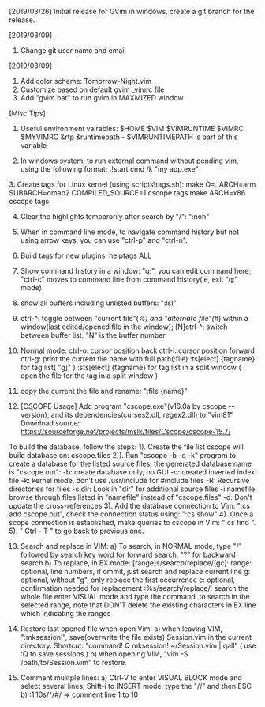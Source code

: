 
[2019/03/26]
Initial release for GVim in windows, create a git branch for the release.

[2019/03/09]
1. Change git user name and email

[2019/03/09]
1. Add color scheme: Tomorrow-Night.vim
2. Customize based on default gvim _vimrc file
3. Add "gvim.bat" to run gvim in MAXMIZED window

[Misc Tips]
1. Useful environment vairables:
$HOME
$VIM
$VIMRUNTIME
$VIMRC
$MYVIMRC
&rtp
&runtimepath - $VIMRUNTIMEPATH is part of this variable

2. In windows system, to run external command without pending vim, using the following format:
:!start cmd /k "my app.exe"

3: Create tags for Linux kernel (using scripts\tags.sh):
make O=. ARCH=arm SUBARCH=omap2 COMPILED_SOURCE=1 cscope tags
make ARCH=x86 cscope tags

4. Clear the highlights temparorily after search by "/": ":noh"

5. When in command line mode, to navigate command history but not using arrow keys, you can use "ctrl-p" and "ctrl-n".

6. Build tags for new plugins: helptags ALL

7. Show command history in a window: "q:", you can edit command here; "ctrl-c" moves to command line from command history(ie, exit "q:" mode)

8. show all buffers including unlisted buffers: ":ls!" 

9. ctrl-^: toggle between "current file"(_%) and "alternate file"(_#) within a window(last edited/opened file in the window);
   [N]ctrl-^: switch between buffer list, "N" is the buffer number

10. Normal mode:
ctrl-o: cursor position back
ctrl-i: cursor position forward
ctrl-g: print the current file name with full path(:file) 
:ts[elect] {tagname} for tag list( "g]" )
:sts[elect] {tagname} for tag list in a split window ( open the file for the tag in a split window )

11. copy the current the file and rename: ":file {name}"

12. [CSCOPE Usage]
Add program "cscope.exe"(v16.0a by cscope --version), and its dependencies(curses2.dll, regex2.dll) to "vim81"
Download source: https://sourceforge.net/projects/mslk/files/Cscope/cscope-15.7/
 
To build the database, follow the steps:
1). Create the file list cscope will build database on: cscope.files
2)). Run "cscope -b -q -k" program to create a database for the listed source files, the generated database name
   is "cscope.out":
   -b: create database only, no GUI
   -q: created inverted index file
   -k: kernel mode, don't use /usr/include for #include files 
   -R: Recursive directories for files
   -s dir: Look in "dir" for additional source files
   -i namefile: browse through files listed in "namefile" instead of "cscope.files"
   -d: Don't update the cross-references
3). Add the database connection to Vim: ":cs add cscope.out", check the connection status using: ":cs show"
4). Once a scope connection is established, make queries to cscope in Vim: ":cs find <type> <symbol>".
5). " Ctrl - T " to go back to previous one.


13. Search and replace in VIM:
a) To search, in NORMAL mode, type "/" followed by search key word for forward search, "?" for backward search
b) To replace, in EX mode: [range]s/search/replace/[gc]:
    range: optional, line numbers, if ommit, just search and replace current line
	g: optional, without "g", only replace the first occurrence
	c: optional, confirmation needed for replacement
	:%s/search/replace/: search the whole file
	enter VISUAL mode and type the command, to search in the selected range, note that DON'T delete the existing characters in EX line which indicating the ranges

14. Restore last opened file when open Vim:
a) when leaving VIM, ":mksession!", save(overwrite the file exists) Session.vim in the current directory. 
   Shortcut: "command! Q mksession! ~/Session.vim | qall" ( use :Q to save sessions )
b) when opening VIM, "vim -S /path/to/Session.vim" to restore. 

15. Comment mulitple lines:
a) Ctrl-V to enter VISUAL BLOCK mode and select several lines, Shift-i to INSERT mode, type the "//" and then ESC
b) :1,10s/^/#/ => comment line 1 to 10

